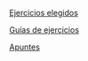 [Ejercicios elegidos](./repo-index.md) 

[Guías de ejercicios](./guias-ejercicios.md) 

[Apuntes](./apuntes.md)
